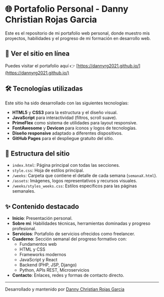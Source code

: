 # 🌐 Portafolio Personal - Danny Christian Rojas Garcia

Este es el repositorio de mi portafolio web personal, donde muestro mis proyectos, habilidades y el progreso de mi formación en desarrollo web.

## 🚀 Ver el sitio en línea

Puedes visitar el portafolio aquí 👉 [https://dannyrg2021.github.io/](https://dannyrg2021.github.io/)

## 🛠️ Tecnologías utilizadas

Este sitio ha sido desarrollado con las siguientes tecnologías:

- **HTML5** y **CSS3** para la estructura y el diseño visual.
- **JavaScript** para interactividad (filtros, scroll suave).
- **PrimeFlex** como sistema de utilidades para layout responsive.
- **FontAwesome** y **Devicon** para íconos y logos de tecnologías.
- **Diseño responsive** adaptado a diferentes dispositivos.
- **GitHub Pages** para el despliegue gratuito del sitio.

## 📂 Estructura del sitio

- `index.html`: Página principal con todas las secciones.
- `style.css`: Hoja de estilos principal.
- `/weeks`: Carpeta que contiene el detalle de cada semana (`semanaX.html`).
- `/assets`: Imágenes, logos representativos y recursos visuales.
- `/weeks/styles_weeks.css`: Estilos específicos para las páginas semanales.

## ✨ Contenido destacado

- **Inicio**: Presentación personal.
- **Sobre mí**: Habilidades técnicas, herramientas dominadas y progreso profesional.
- **Servicios**: Portafolio de servicios ofrecidos como freelancer.
- **Cuaderno**: Sección semanal del progreso formativo con:
  - Fundamentos web
  - HTML y CSS
  - Frameworks modernos
  - JavaScript y React
  - Backend (PHP, JSP, Django)
  - Python, APIs REST, Microservicios
- **Contacto**: Enlaces, redes y formas de contacto directo.

---

Desarrollado y mantenido por [Danny Christian Rojas Garcia](mailto:e_2021101385B@uncp.edu.pe)
